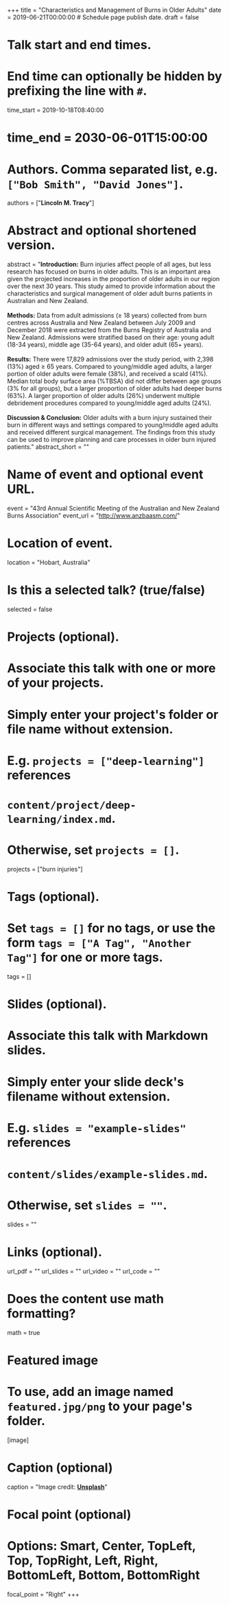 +++
title = "Characteristics and Management of Burns in Older Adults"
date = 2019-06-21T00:00:00  # Schedule page publish date.
draft = false

# Talk start and end times.
#   End time can optionally be hidden by prefixing the line with `#`.
time_start = 2019-10-18T08:40:00
# time_end = 2030-06-01T15:00:00

# Authors. Comma separated list, e.g. `["Bob Smith", "David Jones"]`.
authors = ["**Lincoln M. Tracy**"]

# Abstract and optional shortened version.
abstract = "**Introduction:** Burn injuries affect people of all ages, but less research has focused on burns in older adults. This is an important area given the projected increases in the proportion of older adults in our region over the next 30 years. This study aimed to provide information about the characteristics and surgical management of older adult burns patients in Australian and New Zealand. <br/> <br/> **Methods:** Data from adult admissions (≥ 18 years) collected from burn centres across Australia and New Zealand between July 2009 and December 2018 were extracted from the Burns Registry of Australia and New Zealand. Admissions were stratified based on their age: young adult (18-34 years), middle age (35-64 years), and older adult (65+ years). <br/> <br/> **Results:** There were 17,829 admissions over the study period, with 2,398 (13%) aged ≥ 65 years. Compared to young/middle aged adults, a larger portion of older adults were female (38%), and received a scald (41%). Median total body surface area (%TBSA) did not differ between age groups (3% for all groups), but a larger proportion of older adults had deeper burns (63%). A larger proportion of older adults (26%) underwent multiple debridement procedures compared to young/middle aged adults (24%). <br/> <br/> **Discussion & Conclusion:** Older adults with a burn injury sustained their burn in different ways and settings compared to young/middle aged adults and received different surgical management. The findings from this study can be used to improve planning and care processes in older burn injured patients."
abstract_short = ""

# Name of event and optional event URL.
event = "43rd Annual Scientific Meeting of the Australian and New Zealand Burns Association"
event_url = "http://www.anzbaasm.com/"

# Location of event.
location = "Hobart, Australia"

# Is this a selected talk? (true/false)
selected = false

# Projects (optional).
#   Associate this talk with one or more of your projects.
#   Simply enter your project's folder or file name without extension.
#   E.g. `projects = ["deep-learning"]` references 
#   `content/project/deep-learning/index.md`.
#   Otherwise, set `projects = []`.
projects = ["burn injuries"]

# Tags (optional).
#   Set `tags = []` for no tags, or use the form `tags = ["A Tag", "Another Tag"]` for one or more tags.
tags = []

# Slides (optional).
#   Associate this talk with Markdown slides.
#   Simply enter your slide deck's filename without extension.
#   E.g. `slides = "example-slides"` references 
#   `content/slides/example-slides.md`.
#   Otherwise, set `slides = ""`.
slides = ""

# Links (optional).
url_pdf = ""
url_slides = ""
url_video = ""
url_code = ""

# Does the content use math formatting?
math = true

# Featured image
# To use, add an image named `featured.jpg/png` to your page's folder. 
[image]
  # Caption (optional)
  caption = "Image credit: [**Unsplash**](https://unsplash.com/photos/bzdhc5b3Bxs)"

  # Focal point (optional)
  # Options: Smart, Center, TopLeft, Top, TopRight, Left, Right, BottomLeft, Bottom, BottomRight
  focal_point = "Right"
+++


